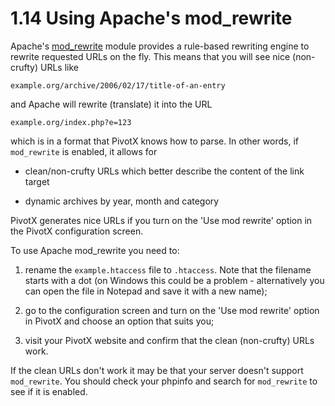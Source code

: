 # 1.14 Using Apache's mod_rewrite

Apache's [mod_rewrite][1] module provides a rule-based rewriting engine to rewrite
requested URLs on the fly. This means that you will see nice (non-crufty) URLs like   

    example.org/archive/2006/02/17/title-of-an-entry

and Apache will rewrite (translate) it into the URL   

    example.org/index.php?e=123

which is in a format that PivotX knows how to parse. In other words, if `mod_rewrite`
is enabled, it allows for 

*   clean/non-crufty URLs which better describe the content of the link target  
    
*   dynamic archives by year, month and category

PivotX generates nice URLs if you turn on the 'Use mod rewrite' option in the
PivotX configuration screen. 

To use Apache mod_rewrite you need to: 

1.  rename the `example.htaccess` file to `.htaccess`. Note that the filename
    starts with a dot (on Windows this could be a problem - alternatively
    you can open the file in Notepad and save it with a new name);

2.  go to the configuration screen and turn on the 'Use mod rewrite' option in
    PivotX and choose an option that suits you;

3.  visit your PivotX website and confirm that the clean (non-crufty) URLs work.

If the clean URLs don't work it may be that your server doesn't support `mod_rewrite`.
You should check your phpinfo and search for `mod_rewrite` to see if it is enabled.

 [1]: http://httpd.apache.org/docs/2.2/mod/mod_rewrite.html "mod_rewrite"
